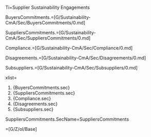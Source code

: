 Ti=Supplier Sustainability Engagements

BuyersCommitments.=[G/Sustainability-CmA/Sec/BuyersCommitments/0.md]

SuppliersCommitments.=[G/Sustainability-CmA/Sec/SuppliersCommitments/0.md]

Compliance.=[G/Sustainability-CmA/Sec/Compliance/0.md]

Disagreements.=[G/Sustainability-CmA/Sec/Disagreements/0.md]

Subsuppliers.=[G/Sustainability-CmA/Sec/Subsuppliers/0.md]

xlist=<ol><li>{BuyersCommitments.sec}<li>{SuppliersCommitments.sec}<li>{Compliance.sec}<li>{Disagreements.sec}<li>{Subsuppliers.sec}</ol>

SuppliersCommitments.SecName=SuppliersCommitments

=[G/Z/ol/Base]